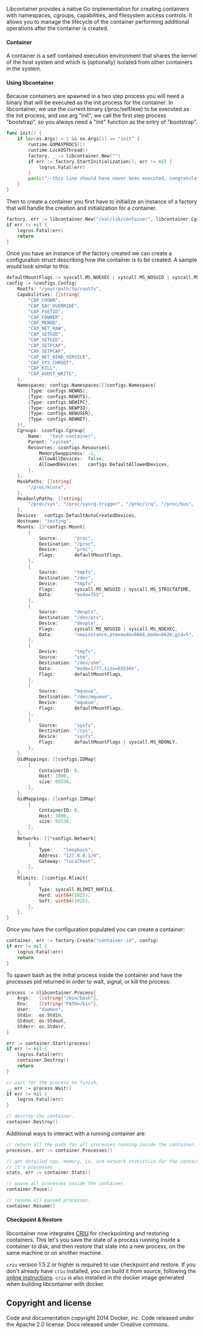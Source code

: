 Libcontainer provides a native Go implementation for creating containers
with namespaces, cgroups, capabilities, and filesystem access controls.
It allows you to manage the lifecycle of the container performing additional operations
after the container is created.


#### Container
A container is a self contained execution environment that shares the kernel of the
host system and which is (optionally) isolated from other containers in the system.

#### Using libcontainer

Because containers are spawned in a two step process you will need a binary that
will be executed as the init process for the container. In libcontainer, we use
the current binary (/proc/self/exe) to be executed as the init process, and use
arg "init", we call the first step process "bootstrap", so you always need a "init"
function as the entry of "bootstrap".

```go
func init() {
    if len(os.Args) > 1 && os.Args[1] == "init" {
        runtime.GOMAXPROCS(1)
        runtime.LockOSThread()
        factory, _ := libcontainer.New("")
        if err := factory.StartInitialization(); err != nil {
            logrus.Fatal(err)
        }
        panic("--this line should have never been executed, congratulations--")
    }
}
```

Then to create a container you first have to initialize an instance of a factory
that will handle the creation and initialization for a container.

```go
factory, err := libcontainer.New("/var/lib/container", libcontainer.Cgroupfs, libcontainer.InitArgs(os.Args[0], "init"))
if err != nil {
    logrus.Fatal(err)
    return
}
```

Once you have an instance of the factory created we can create a configuration
struct describing how the container is to be created. A sample would look similar to this:

```go
defaultMountFlags := syscall.MS_NOEXEC | syscall.MS_NOSUID | syscall.MS_NODEV
config := &configs.Config{
    Rootfs: "/your/path/to/rootfs",
    Capabilities: []string{
        "CAP_CHOWN",
        "CAP_DAC_OVERRIDE",
        "CAP_FSETID",
        "CAP_FOWNER",
        "CAP_MKNOD",
        "CAP_NET_RAW",
        "CAP_SETGID",
        "CAP_SETUID",
        "CAP_SETFCAP",
        "CAP_SETPCAP",
        "CAP_NET_BIND_SERVICE",
        "CAP_SYS_CHROOT",
        "CAP_KILL",
        "CAP_AUDIT_WRITE",
    },
    Namespaces: configs.Namespaces([]configs.Namespace{
        {Type: configs.NEWNS},
        {Type: configs.NEWUTS},
        {Type: configs.NEWIPC},
        {Type: configs.NEWPID},
        {Type: configs.NEWUSER},
        {Type: configs.NEWNET},
    }),
    Cgroups: &configs.Cgroup{
        Name:   "test-container",
        Parent: "system",
        Resources: &configs.Resources{
            MemorySwappiness: -1,
            AllowAllDevices:  false,
            AllowedDevices:   configs.DefaultAllowedDevices,
        },
    },
    MaskPaths: []string{
        "/proc/kcore",
    },
    ReadonlyPaths: []string{
        "/proc/sys", "/proc/sysrq-trigger", "/proc/irq", "/proc/bus",
    },
    Devices:  configs.DefaultAutoCreatedDevices,
    Hostname: "testing",
    Mounts: []*configs.Mount{
        {
            Source:      "proc",
            Destination: "/proc",
            Device:      "proc",
            Flags:       defaultMountFlags,
        },
        {
            Source:      "tmpfs",
            Destination: "/dev",
            Device:      "tmpfs",
            Flags:       syscall.MS_NOSUID | syscall.MS_STRICTATIME,
            Data:        "mode=755",
        },
        {
            Source:      "devpts",
            Destination: "/dev/pts",
            Device:      "devpts",
            Flags:       syscall.MS_NOSUID | syscall.MS_NOEXEC,
            Data:        "newinstance,ptmxmode=0666,mode=0620,gid=5",
        },
        {
            Device:      "tmpfs",
            Source:      "shm",
            Destination: "/dev/shm",
            Data:        "mode=1777,size=65536k",
            Flags:       defaultMountFlags,
        },
        {
            Source:      "mqueue",
            Destination: "/dev/mqueue",
            Device:      "mqueue",
            Flags:       defaultMountFlags,
        },
        {
            Source:      "sysfs",
            Destination: "/sys",
            Device:      "sysfs",
            Flags:       defaultMountFlags | syscall.MS_RDONLY,
        },
    },
    UidMappings: []configs.IDMap{
        {
            ContainerID: 0,
            Host: 1000,
            size: 65536,
        },
    },
    GidMappings: []configs.IDMap{
        {
            ContainerID: 0,
            Host: 1000,
            size: 65536,
        },
    },
    Networks: []*configs.Network{
        {
            Type:    "loopback",
            Address: "127.0.0.1/0",
            Gateway: "localhost",
        },
    },
    Rlimits: []configs.Rlimit{
        {
            Type: syscall.RLIMIT_NOFILE,
            Hard: uint64(1025),
            Soft: uint64(1025),
        },
    },
}
```

Once you have the configuration populated you can create a container:

```go
container, err := factory.Create("container-id", config)
if err != nil {
    logrus.Fatal(err)
    return
}
```

To spawn bash as the initial process inside the container and have the
processes pid returned in order to wait, signal, or kill the process:

```go
process := &libcontainer.Process{
    Args:   []string{"/bin/bash"},
    Env:    []string{"PATH=/bin"},
    User:   "daemon",
    Stdin:  os.Stdin,
    Stdout: os.Stdout,
    Stderr: os.Stderr,
}

err := container.Start(process)
if err != nil {
    logrus.Fatal(err)
    container.Destroy()
    return
}

// wait for the process to finish.
_, err := process.Wait()
if err != nil {
    logrus.Fatal(err)
}

// destroy the container.
container.Destroy()
```

Additional ways to interact with a running container are:

```go
// return all the pids for all processes running inside the container.
processes, err := container.Processes()

// get detailed cpu, memory, io, and network statistics for the container and
// it's processes.
stats, err := container.Stats()

// pause all processes inside the container.
container.Pause()

// resume all paused processes.
container.Resume()
```


#### Checkpoint & Restore

libcontainer now integrates [CRIU](http://criu.org/) for checkpointing and restoring containers.
This let's you save the state of a process running inside a container to disk, and then restore
that state into a new process, on the same machine or on another machine.

`criu` version 1.5.2 or higher is required to use checkpoint and restore.
If you don't already  have `criu` installed, you can build it from source, following the
[online instructions](http://criu.org/Installation). `criu` is also installed in the docker image
generated when building libcontainer with docker.


## Copyright and license

Code and documentation copyright 2014 Docker, inc. Code released under the Apache 2.0 license.
Docs released under Creative commons.

